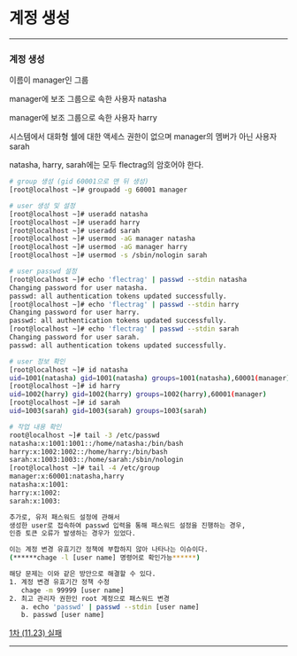 # 계정 생성

---

### 계정 생성

이름이 manager인 그룹

manager에 보조 그룹으로 속한 사용자 natasha

manager에 보조 그룹으로 속한 사용자 harry

시스템에서 대화형 쉘에 대한 액세스 권한이 없으며 manager의 멤버가 아닌 사용자 sarah

natasha, harry, sarah에는 모두 flectrag의 암호어야 한다.

```bash
# group 생성 (gid 60001으로 맨 뒤 생성)
[root@localhost ~]# groupadd -g 60001 manager

# user 생성 및 설정
[root@localhost ~]# useradd natasha
[root@localhost ~]# useradd harry
[root@localhost ~]# useradd sarah
[root@localhost ~]# usermod -aG manager natasha
[root@localhost ~]# usermod -aG manager harry
[root@localhost ~]# usermod -s /sbin/nologin sarah

# user passwd 설정
[root@localhost ~]# echo 'flectrag' | passwd --stdin natasha
Changing password for user natasha.
passwd: all authentication tokens updated successfully.
[root@localhost ~]# echo 'flectrag' | passwd --stdin harry
Changing password for user harry.
passwd: all authentication tokens updated successfully.
[root@localhost ~]# echo 'flectrag' | passwd --stdin sarah
Changing password for user sarah.
passwd: all authentication tokens updated successfully.

# user 정보 확인
[root@localhost ~]# id natasha
uid=1001(natasha) gid=1001(natasha) groups=1001(natasha),60001(manager)
[root@localhost ~]# id harry
uid=1002(harry) gid=1002(harry) groups=1002(harry),60001(manager)
[root@localhost ~]# id sarah
uid=1003(sarah) gid=1003(sarah) groups=1003(sarah)

# 작업 내용 확인
root@localhost ~]# tail -3 /etc/passwd
natasha:x:1001:1001::/home/natasha:/bin/bash
harry:x:1002:1002::/home/harry:/bin/bash
sarah:x:1003:1003::/home/sarah:/sbin/nologin
[root@localhost ~]# tail -4 /etc/group
manager:x:60001:natasha,harry
natasha:x:1001:
harry:x:1002:
sarah:x:1003:
```

```bash
추가로, 유저 패스워드 설정에 관해서
생성한 user로 접속하여 passwd 입력을 통해 패스워드 설정을 진행하는 경우,
인증 토큰 오류가 발생하는 경우가 있었다.

이는 계정 변경 유효기간 정책에 부합하지 않아 나타나는 이슈이다.
(******chage -l [user name] 명령어로 확인가능******)

해당 문제는 이와 같은 방안으로 해결할 수 있다. 
1. 계정 변경 유효기간 정책 수정
   chage -m 99999 [user name]
2. 최고 관리자 권한인 root 계정으로 패스워드 변경
   a. echo 'passwd' | passwd --stdin [user name]
   b. passwd [user name]
```

[1차 (11.23) 실패](https://www.notion.so/1-11-23-a700a58cf92b46b085edb3b813ef3a70)

---
